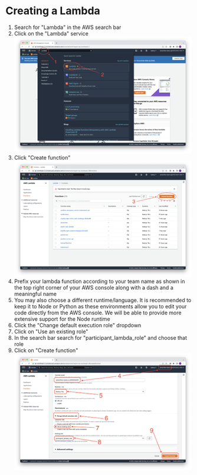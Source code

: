# Creating a Lambda

1. Search for "Lambda" in the AWS search bar
2. Click on the "Lambda" service
![Lambda_1](/Workshop/5.%20Lambda/Lambda_1.png)
3. Click "Create function"
![Lambda_2](/Workshop/5.%20Lambda/Lambda_2.png)
4. Prefix your lambda function according to your team name as shown in the top right corner of your AWS console along with a dash and a meaningful name
5. You may also choose a different runtime/language. It is recommended to keep it to Node or Python as these environments allow you to edit your code directly from the AWS console. We will be able to provide more extensive support for the Node runtime
6. Click the "Change default execution role" dropdown
7. Click on "Use an existing role"
8. In the search bar search for "participant_lambda_role" and choose that role
9. Click on "Create function"
![Lambda_3](/Workshop/5.%20Lambda/Lambda_3.png)